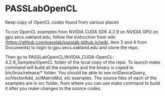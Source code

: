# PASSLabOpenCL
Keep copy of OpenCL codes found from various places

To run OpenCL examples from NVIDIA CUDA SDK 4.2.9 on NVIDIA GPU on gpu.secs.oakland.edu,
follow the instruction from wiki (https://github.com/passlab/passlab.github.io/wiki, item 3 and 4 from Documents) to login 
to gpu.secs.oakland.edu and clone the repo. 

Then go to PASSLabOpenCL/NVIDIA_CUDA-OpenCL-4.2.9_Samples/OpenCL folder of the local copy of the repo. 
To launch make command will build all the examples and the binary is coped to bin/linux/release/* folder. 
You should be able to see oclDeviceQuery, oclVectorAdd, oclMatrixMul, etc examples. The source files of each 
of the examples are in src folder, from where you can use make command to build it after you make changes to 
the source codes. 
